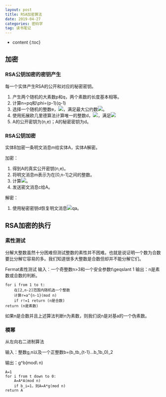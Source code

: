 ```yaml
---
layout: post
title: RSA加密算法
date: 2019-04-27
categories: 密码学
tag: 读书笔记
---
```


* content
{:toc}

## 加密

### RSA公钥加密的密钥产生

每一个实体产生RSA的公开和对应的秘密密钥。

1. 产生两个随机的大素数p和q，两个素数的长度基本相等。
2. 计算n=pq和\phi=(p-1)(q-1)
3. 选择一个随机的整数e，<img src="https://latex.codecogs.com/png.latex?1<e<\phi">，满足最大公约数<img src="https://latex.codecogs.com/png.latex?(e,\phi)=1">。
4. 使用拓展欧几里德算法计算唯一的整数d，<img src="https://latex.codecogs.com/png.latex?1<d<\phi">，满足<img src="https://latex.codecogs.com/png.latex?ed\equiv 1(mod\ \phi)">
5. A的公开密钥为(n,e)；A的秘密密钥为d。

### RSA公钥加密

实体B加密一条明文消息m给实体A，实体A解密。

加密：

1. 得到A的真实公开密钥(n,e)。
2. 将明文消息m表示为在[0,n-1]之间的整数。
3. 计算<img src="https://latex.codecogs.com/png.latex?c\equiv m^e(mod\ n)">。
4. 发送密文消息c给A。

解密：

1. 使用秘密密钥d恢复明文消息<img src="https://latex.codecogs.com/png.latex?m\equiv c^d(mod\ n)">qa。

## RSA加密的执行

### 素性测试

分解大整数虽然十分困难但测试整数的素性并不困难。也就是说证明一个数为合数要比分解它容易的多。我们知道很多大整数是合数但却并不能分解它们。

Fermat素性测试
输入：一个奇整数n>3和一个安全参数t\geqslant 1
输出：n是素数或合数的判断。
```
for i from 1 to t:
    在[2,n-2]范围内随机选一个整数
    计算r=a^{n-1}(mod n)
    if r!=1 return (n是合数)
return (n是素数)
```

如果n是合数并且上述算法判断n为素数，则我们说n是对基a的一个伪素数。

### 模幂

从左向右二进制算法

输入：整数g,n以及一个正整数b=(b_tb_{t-1}...b_1b_0)_2

输出：g^b(mod\ n)

```
A=1
for i from t down to 0:
    A=A*A(mod n)
    if b_i=1，则A=A*g(mod n)
return A
```